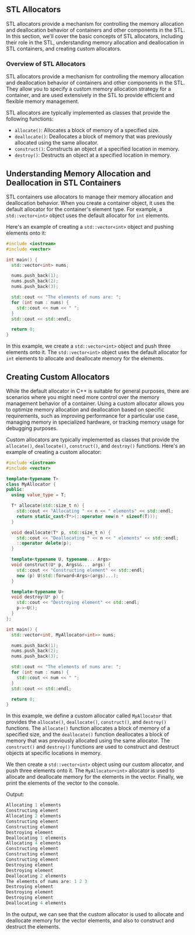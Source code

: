 ## STL Allocators
STL allocators provide a mechanism for controlling the memory allocation and deallocation behavior of containers and other components in the STL. In this section, we'll cover the basic concepts of STL allocators, including their role in the STL, understanding memory allocation and deallocation in STL containers, and creating custom allocators.

### Overview of STL Allocators
STL allocators provide a mechanism for controlling the memory allocation and deallocation behavior of containers and other components in the STL. They allow you to specify a custom memory allocation strategy for a container, and are used extensively in the STL to provide efficient and flexible memory management.

STL allocators are typically implemented as classes that provide the following functions:

* `allocate()`: Allocates a block of memory of a specified size.
* `deallocate()`: Deallocates a block of memory that was previously allocated using the same allocator.
* `construct()`: Constructs an object at a specified location in memory.
* `destroy()`: Destructs an object at a specified location in memory.

## Understanding Memory Allocation and Deallocation in STL Containers
STL containers use allocators to manage their memory allocation and deallocation behavior. When you create a container object, it uses the default allocator for the container's element type. For example, a `std::vector<int>` object uses the default allocator for `int` elements.

Here's an example of creating a `std::vector<int>` object and pushing elements onto it:
```cpp
#include <iostream>
#include <vector>

int main() {
  std::vector<int> nums;

  nums.push_back(1);
  nums.push_back(2);
  nums.push_back(3);

  std::cout << "The elements of nums are: ";
  for (int num : nums) {
    std::cout << num << " ";
  }
  std::cout << std::endl;

  return 0;
}
```
In this example, we create a `std::vector<int>` object and push three elements onto it. The `std::vector<int>` object uses the default allocator for `int` elements to allocate and deallocate memory for the elements.

## Creating Custom Allocators
While the default allocator in C++ is suitable for general purposes, there are scenarios where you might need more control over the memory management behavior of a container. Using a custom allocator allows you to optimize memory allocation and deallocation based on specific requirements, such as improving performance for a particular use case, managing memory in specialized hardware, or tracking memory usage for debugging purposes. 

Custom allocators are typically implemented as classes that provide the `allocate()`, `deallocate()`, `construct()`, and `destroy()` functions. Here's an example of creating a custom allocator:
```cpp
#include <iostream>
#include <vector>

template<typename T>
class MyAllocator {
public:
  using value_type = T;

  T* allocate(std::size_t n) {
    std::cout << "Allocating " << n << " elements" << std::endl;
    return static_cast<T*>(::operator new(n * sizeof(T)));
  }

  void deallocate(T* p, std::size_t n) {
    std::cout << "Deallocating " << n << " elements" << std::endl;
    ::operator delete(p);
  }

  template<typename U, typename... Args>
  void construct(U* p, Args&&... args) {
    std::cout << "Constructing element" << std::endl;
    new (p) U(std::forward<Args>(args)...);
  }

  template<typename U>
  void destroy(U* p) {
    std::cout << "Destroying element" << std::endl;
    p->~U();
  }
};

int main() {
  std::vector<int, MyAllocator<int>> nums;

  nums.push_back(1);
  nums.push_back(2);
  nums.push_back(3);

  std::cout << "The elements of nums are: ";
  for (int num : nums) {
    std::cout << num << " ";
  }
  std::cout << std::endl;

  return 0;
}
```
In this example, we define a custom allocator called `MyAllocator` that provides the `allocate()`, `deallocate()`, `construct()`, and `destroy()` functions. The `allocate()` function allocates a block of memory of a specified size, and the `deallocate()` function deallocates a block of memory that was previously allocated using the same allocator. The `construct()` and `destroy()` functions are used to construct and destruct objects at specific locations in memory.

We then create a `std::vector<int>` object using our custom allocator, and push three elements onto it. The `MyAllocator<int>` allocator is used to allocate and deallocate memory for the elements in the vector. Finally, we print the elements of the vector to the console.

Output:
```cpp
Allocating 1 elements
Constructing element
Allocating 2 elements
Constructing element
Constructing element
Destroying element
Deallocating 1 elements
Allocating 4 elements
Constructing element
Constructing element
Constructing element
Destroying element
Destroying element
Deallocating 2 elements
The elements of nums are: 1 2 3 
Destroying element
Destroying element
Destroying element
Deallocating 4 elements
```
In the output, we can see that the custom allocator is used to allocate and deallocate memory for the vector elements, and also to construct and destruct the elements.

